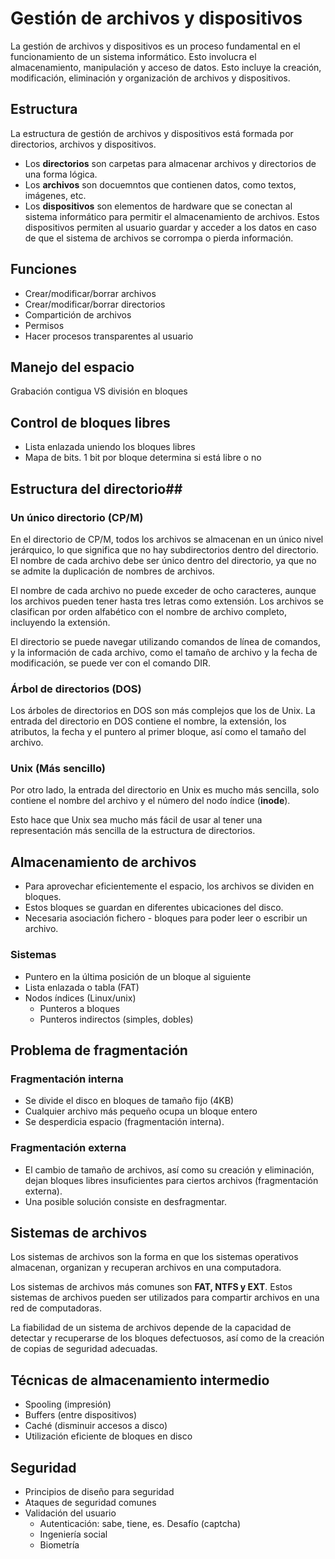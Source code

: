 # Gestión de archivos y dispositivos

La gestión de archivos y dispositivos es un proceso fundamental en el funcionamiento de un sistema informático. Esto involucra el almacenamiento, manipulación y acceso de datos. Esto incluye la creación, modificación, eliminación y organización de archivos y dispositivos.

## Estructura

La estructura de gestión de archivos y dispositivos está formada por directorios, archivos y dispositivos.

- Los **directorios** son carpetas para almacenar archivos y directorios de una forma lógica.
- Los **archivos** son docuemntos que contienen datos, como textos, imágenes, etc.
- Los **dispositivos** son elementos de hardware que se conectan al sistema informático para permitir el almacenamiento de archivos. Estos dispositivos permiten al usuario guardar y acceder a los datos en caso de que el sistema de archivos se corrompa o pierda información.

## Funciones

- Crear/modificar/borrar archivos
- Crear/modificar/borrar directorios
- Compartición de archivos
- Permisos
- Hacer procesos transparentes al usuario

## Manejo del espacio

Grabación contigua VS división en bloques

## Control de bloques libres

- Lista enlazada uniendo los bloques libres
- Mapa de bits. 1 bit por bloque determina si está libre o no

## Estructura del directorio##

### Un único directorio (CP/M)

En el directorio de CP/M, todos los archivos se almacenan en un único nivel jerárquico, lo que significa que no hay subdirectorios dentro del directorio. El nombre de cada archivo debe ser único dentro del directorio, ya que no se admite la duplicación de nombres de archivos.

El nombre de cada archivo no puede exceder de ocho caracteres, aunque los archivos pueden tener hasta tres letras como extensión. Los archivos se clasifican por orden alfabético con el nombre de archivo completo, incluyendo la extensión.

El directorio se puede navegar utilizando comandos de línea de comandos, y la información de cada archivo, como el tamaño de archivo y la fecha de modificación, se puede ver con el comando DIR.

### Árbol de directorios (DOS)

Los árboles de directorios en DOS son más complejos que los de Unix. La entrada del directorio en DOS contiene el nombre, la extensión, los atributos, la fecha y el puntero al primer bloque, así como el tamaño del archivo.

### Unix (Más sencillo)

 Por otro lado, la entrada del directorio en Unix es mucho más sencilla, solo contiene el nombre del archivo y el número del nodo índice (**inode**).

 Esto hace que Unix sea mucho más fácil de usar al tener una representación más sencilla de la estructura de directorios.

## Almacenamiento de archivos

- Para aprovechar eficientemente el espacio, los archivos se dividen en bloques.
- Estos bloques se guardan en diferentes ubicaciones del disco.
- Necesaria asociación fichero - bloques para poder leer o escribir un archivo.

### Sistemas

- Puntero en la última posición de un bloque al siguiente
- Lista enlazada o tabla (FAT)
- Nodos índices (Linux/unix)
  - Punteros a bloques
  - Punteros indirectos (simples, dobles)

## Problema de fragmentación

### Fragmentación interna

- Se divide el disco en bloques de tamaño fijo
(4KB)
- Cualquier archivo más pequeño ocupa un bloque entero
- Se desperdicia espacio (fragmentación interna).

### Fragmentación externa

- El cambio de tamaño de archivos, así como su creación y eliminación, dejan bloques libres insuficientes para ciertos
archivos (fragmentación externa).
- Una posible solución consiste en desfragmentar.

## Sistemas de archivos

Los sistemas de archivos son la forma en que los sistemas operativos almacenan, organizan y recuperan archivos en una computadora.

Los sistemas de archivos más comunes son **FAT, NTFS y EXT**. Estos sistemas de archivos pueden ser utilizados para compartir archivos en una red de computadoras.

La fiabilidad de un sistema de archivos depende de la capacidad de detectar y recuperarse de los bloques defectuosos, así como de la creación de copias de seguridad adecuadas.

## Técnicas de almacenamiento intermedio

- Spooling (impresión)
- Buffers (entre dispositivos)
- Caché (disminuir accesos a disco)
- Utilización eficiente de bloques en disco

## Seguridad

- Principios de diseño para seguridad
- Ataques de seguridad comunes
- Validación del usuario
  - Autenticación: sabe, tiene, es. Desafío (captcha)
  - Ingeniería social
  - Biometría
